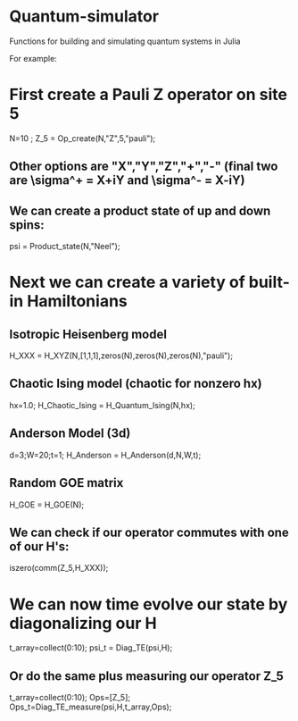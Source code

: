 # Quantum-simulator
Functions for building and simulating quantum systems in Julia

For example:


# First create a Pauli Z operator on site 5
N=10 ;
Z_5 = Op_create(N,"Z",5,"pauli");

## Other options are "X","Y","Z","+","-" (final two are \sigma^+ = X+iY and \sigma^- = X-iY)

## We can create a product state of up and down spins:
psi = Product_state(N,"Neel");

# Next we can create a variety of built-in Hamiltonians ##

## Isotropic Heisenberg model
H_XXX = H_XYZ(N,[1,1,1],zeros(N),zeros(N),zeros(N),"pauli");

## Chaotic Ising model (chaotic for nonzero hx)
hx=1.0;
H_Chaotic_Ising = H_Quantum_Ising(N,hx);

## Anderson Model (3d)
d=3;W=20;t=1;
H_Anderson = H_Anderson(d,N,W,t);

## Random GOE matrix
H_GOE = H_GOE(N);

## We can check if our operator commutes with one of our H's:
iszero(comm(Z_5,H_XXX));

# We can now time evolve our state by diagonalizing our H
t_array=collect(0:10);
psi_t = Diag_TE(psi,H);

## Or do the same plus measuring our operator Z_5

t_array=collect(0:10);
Ops=[Z_5];
Ops_t=Diag_TE_measure(psi,H,t_array,Ops);


